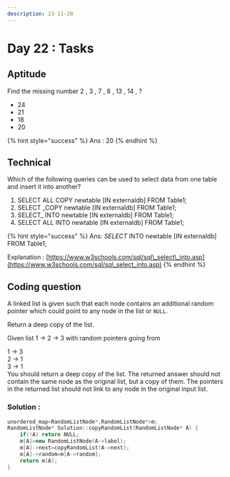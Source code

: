 ```yaml
---
description: 23-11-20
---
```


# Day 22 : Tasks

## Aptitude

Find the missing number  2 , 3 , 7 , 8 , 13 , 14 , ?   


* 24 
* 21 
* 18 
* 20

{% hint style="success" %}
Ans : 20
{% endhint %}

## Technical

Which of the following queries can be used to select data from one table and insert it into another?   
 1. SELECT ALL COPY newtable \[IN externaldb\] FROM Table1;  
 2. SELECT  _COPY newtable \[IN externaldb\] FROM Table1;   
3. SELECT_  INTO newtable \[IN externaldb\] FROM Table1;   
4. SELECT ALL INTO newtable \[IN externaldb\] FROM Table1;

{% hint style="success" %}
Ans: _SELECT_  INTO newtable \[IN externaldb\] FROM Table1;   
  
Explanation :  [https://www.w3schools.com/sql/sql\_select\_into.asp](https://www.w3schools.com/sql/sql_select_into.asp)
{% endhint %}

## Coding question 

  
A linked list is given such that each node contains an additional random pointer which could point to any node in the list or `NULL`.

Return a deep copy of the list.  
Given list 1 -&gt; 2 -&gt; 3 with random pointers going from

1 -&gt; 3  
2 -&gt; 1  
 3 -&gt; 1  
You should return a deep copy of the list. The returned answer should not contain the same node as the original list, but a copy of them. The pointers in the returned list should not link to any node in the original input list.

### Solution :

```cpp
unordered_map<RandomListNode*,RandomListNode*>m;
RandomListNode* Solution::copyRandomList(RandomListNode* A) {
    if(!A) return NULL;
    m[A]=new RandomListNode(A->label);
    m[A]->next=copyRandomList(A->next);
    m[A]->random=m[A->random];
    return m[A];
}

```

